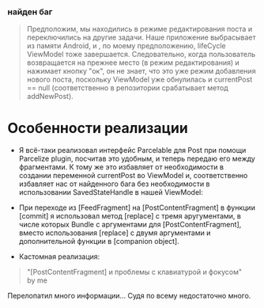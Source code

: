 ### найден баг

> Предположим, мы находились в режиме редактирования поста и переключились на другие задачи. Наше приложение выбрасывает из памяти Android, и , по моему предположению, lifeCycle ViewModel тоже завершается. Следовательно, когда пользователь возвращается на прежнее место (в режим редактирования) и нажимает кнопку "ок", он не знает, что это уже режим добавления нового поста, поскольку ViewModel уже обнулилась и currentPost == null (соответственно в репозитории срабатывает метод addNewPost).

# Особенности реализации

* Я всё-таки реализовал интерфейс Parcelable для Post при помощи Parcelize plugin, посчитав это
  удобным, и теперь передаю его между фрагментами. К тому же это избавляет от необходимости в
  создании переменной currentPost во ViewModel и, соответственно избавляет нас от найденного бага
  без необходимости в использовании SavedStateHandle в нашей ViewModel:

* При переходе из [FeedFragment] на [PostContentFragment] в функции [commit] я использовал
  метод [replace] с тремя аругументами, в числе которых Bundle с аргументами
  для [PostContentFragment], вместо использования [replace] c двумя аргументами и дополнительной
  функции в [companion object].

* Кастомная реализация: 

>"[PostContentFragment] и проблемы с клавиатурой и фокусом"  
> by me
> 
  Перелопатил много информации... Судя по всему недостаточно много.
